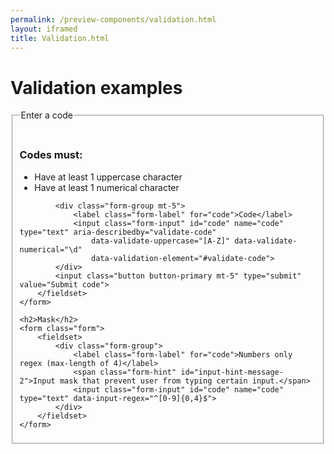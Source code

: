 ```yaml
--- 
permalink: /preview-components/validation.html
layout: iframed 
title: Validation.html
---
```

<div class="container">
    <h1>Validation examples</h1>
    <form class="form">
        <fieldset>
            <legend>Enter a code</legend>
            <br>
            <div class="alert alert-info">
                <div class="alert-body">
                    <h3 class="alert-heading">Codes must:</h3>
                </div>
                <ul id="validate-code">
                    <li data-validator="uppercase">Have at least 1 uppercase character</li>
                    <li data-validator="numerical">Have at least 1 numerical character</li>
                </ul>
            </div>

            <div class="form-group mt-5">
                <label class="form-label" for="code">Code</label>
                <input class="form-input" id="code" name="code" type="text" aria-describedby="validate-code"
                    data-validate-uppercase="[A-Z]" data-validate-numerical="\d"
                    data-validation-element="#validate-code">
            </div>
            <input class="button button-primary mt-5" type="submit" value="Submit code">
        </fieldset>
    </form>

    <h2>Mask</h2>
    <form class="form">
        <fieldset>
            <div class="form-group">
                <label class="form-label" for="code">Numbers only regex (max-length of 4)</label>
                <span class="form-hint" id="input-hint-message-2">Input mask that prevent user from typing certain input.</span>
                <input class="form-input" id="code" name="code" type="text" data-input-regex="^[0-9]{0,4}$">
            </div>
        </fieldset>
    </form>
</div>